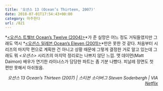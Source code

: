 ```yaml
---
title: '오션스 13 (Ocean’s Thirteen, 2007)'
date: 2018-07-01T17:54:43+00:00
category: 마주한다
url: /821
---
```


*[<오션스 트웰브 Ocean&#8217;s Twelve (2004)>][1]*가 준 실망은 어느 정도 거둬들였지만 그래도 역시 *[<오션스 일레븐 Ocean&#8217;s Eleven (2001)>][2]*만은 못한 것 같다. 처음부터 시리즈의 마지막 편으로 계획한 건 아니고 상황 때문에 그렇게 결정한 거로 알고 있는데 그래도 뭐 _<오션스>_ 시리즈의 마지막 정리로는 나쁘지 않단 느낌. 맷 데이먼(Matt Daimon) 배우가 연기한 라이너스가 담당한 파트는 좀 기분 나빴다. 피날레 장면도 첫 편만 못해서 아쉬웠음.

<p style="text-align:right">
  <em>오션스 13 Ocean&#8217;s Thirteen (2007) | 스티븐 소더버그 Steven Soderbergh</em><em>&nbsp;| VIA <a href="http://netflix.com" target="_blank" rel="noreferrer noopener">Netflix</a><br /></em>
</p>

[1]: https://dowha.kim/815
[2]: https://dowha.kim/812
